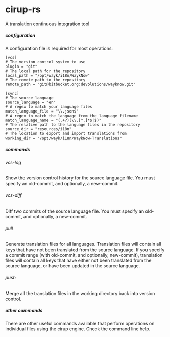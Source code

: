 # cirup-rs

A translation continuous integration tool

##### configuration
A configuration file is required for most operations:
 ```
[vcs]
# The version control system to use
plugin = "git"
# The local path for the repository
local_path = "/opt/wayk/i18n/WaykNow" 
# The remote path to the repository
remote_path = "git@bitbucket.org:devolutions/wayknow.git"

[sync]
# The source language
source_language = "en"
# A regex to match your language files
match_language_file = "\\.json$"
# A regex to match the language from the language filename
match_language_name = "(.+?)(\\.[^.]*$|$)"
# The relative path to the language files in the repository
source_dir = "resources/i18n"
# The location to export and import translations from
working_dir = "/opt/wayk/i18n/WaykNow-Translations"
```
##### commands
###### vcs-log
Show the version control history for the source language file.
You must specify an old-commit, and optionally, a new-commit.
###### vcs-diff
Diff two commits of the source language file.
You must specify an old-commit, and optionally, a new-commit.
###### pull
Generate translation files for all languages. 
Translation files will contain all keys that have not been translated from the source language.
If you specify a commit range (with old-commit, and optionally, new-commit), translation files will contain all keys that have either not been translated from the source language, or have been updated in the source language.
###### push
Merge all the translation files in the working directory back into version control.

##### other commands
There are other useful commands available that perform operations on individual files using the cirup engine. Check the command line help.
